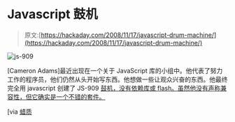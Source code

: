 # Javascript 鼓机

> 原文:[https://hackaday.com/2008/11/17/javascript-drum-machine/](https://hackaday.com/2008/11/17/javascript-drum-machine/)

![js-909](../Images/28823c767ddc23e5ca92227b7dd98622.png "js-909")

[Cameron Adams]最近出现在一个关于 JavaScript 库的小组中。他代表了努力工作的程序员，他们仍然从头开始写东西。他想做一些让观众兴奋的东西。他最终完全用 javascript 创建了 JS-909 [鼓机，没有依赖库或 flash。虽然他没有声称兼容性，但它确实是一个不错的套件。](http://www.themaninblue.com/experiment/JS-909/ "JS-909")

[via [蜡质](http://waxy.org/links "Links Miniblog")
